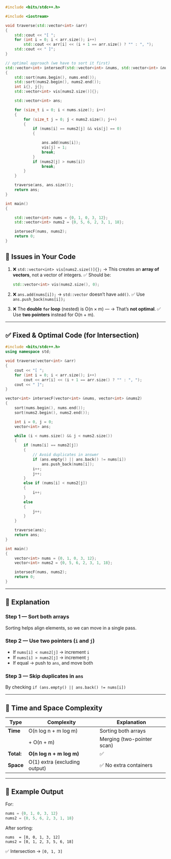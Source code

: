 ```cpp

#include <bits/stdc++.h>

#include <iostream>

void traverse(std::vector<int> &arr)
{
    std::cout << "[ ";
    for (int i = 0; i < arr.size(); i++)
        std::cout << arr[i] << (i + 1 == arr.size() ? "" : ", ");
    std::cout << " ]";
}

// optimal approach (we have to sort it first)
std::vector<int> intersecF(std::vector<int> &nums, std::vector<int> &nums2)
{
    std::sort(nums.begin(), nums.end());
    std::sort(nums2.begin(), nums2.end());
    int i{}, j{};
    std::vector<int> vis[nums2.size()]{};

    std::vector<int> ans;

    for (size_t i = 0; i < nums.size(); i++)
    {
        for (size_t j = 0; j < nums2.size(); j++)
        {
            if (nums[i] == nums2[j] && vis[j] == 0)
            {

                ans.add(nums[i]);
                vis[j] = 1;
                break;
            }
            if (nums2[j] > nums[i])
                break;
        }
    }

    traverse(ans, ans.size());
    return ans;
}

int main()
{

    std::vector<int> nums = {0, 1, 0, 3, 12};
    std::vector<int> nums2 = {0, 5, 6, 2, 3, 1, 18};

    intersecF(nums, nums2);
    return 0;
}
```


## 🧩 Issues in Your Code

1. ❌ `std::vector<int> vis[nums2.size()]{};`
   → This creates an **array of vectors**, not a vector of integers.
   ✅ Should be:

   ```cpp
   std::vector<int> vis(nums2.size(), 0);
   ```

2. ❌ `ans.add(nums[i]);`
   → `std::vector` doesn’t have `add()`.
   ✅ Use `ans.push_back(nums[i]);`

3. ❌ The **double `for` loop** (nested) is O(n × m) —
   → That’s **not optimal**.
   ✅ Use **two pointers** instead for O(n + m).

---

## ✅ Fixed & Optimal Code (for Intersection)

```cpp
#include <bits/stdc++.h>
using namespace std;

void traverse(vector<int> &arr)
{
    cout << "[ ";
    for (int i = 0; i < arr.size(); i++)
        cout << arr[i] << (i + 1 == arr.size() ? "" : ", ");
    cout << " ]";
}

vector<int> intersecF(vector<int> &nums, vector<int> &nums2)
{
    sort(nums.begin(), nums.end());
    sort(nums2.begin(), nums2.end());

    int i = 0, j = 0;
    vector<int> ans;

    while (i < nums.size() && j < nums2.size())
    {
        if (nums[i] == nums2[j])
        {
            // Avoid duplicates in answer
            if (ans.empty() || ans.back() != nums[i])
                ans.push_back(nums[i]);
            i++;
            j++;
        }
        else if (nums[i] < nums2[j])
        {
            i++;
        }
        else
        {
            j++;
        }
    }

    traverse(ans);
    return ans;
}

int main()
{
    vector<int> nums = {0, 1, 0, 3, 12};
    vector<int> nums2 = {0, 5, 6, 2, 3, 1, 18};

    intersecF(nums, nums2);
    return 0;
}
```

---

## 🧠 Explanation

### Step 1 — Sort both arrays

Sorting helps align elements, so we can move in a single pass.

### Step 2 — Use two pointers (`i` and `j`)

* If `nums[i] < nums2[j]` → increment `i`
* If `nums[i] > nums2[j]` → increment `j`
* If equal → push to `ans`, and move both

### Step 3 — Skip duplicates in `ans`

By checking `if (ans.empty() || ans.back() != nums[i])`

---

## 🧮 Time and Space Complexity

| Type       | Complexity                    | Explanation                |
| ---------- | ----------------------------- | -------------------------- |
| **Time**   | O(n log n + m log m)          | Sorting both arrays        |
|            | + O(n + m)                    | Merging (two-pointer scan) |
| **Total:** | **O(n log n + m log m)**      | ✅                          |
| **Space**  | O(1) extra (excluding output) | ✅ No extra containers      |

---

## 🧪 Example Output

For:

```cpp
nums = {0, 1, 0, 3, 12}
nums2 = {0, 5, 6, 2, 3, 1, 18}
```

After sorting:

```
nums  = [0, 0, 1, 3, 12]
nums2 = [0, 1, 2, 3, 5, 6, 18]
```

✅ Intersection → `[0, 1, 3]`
